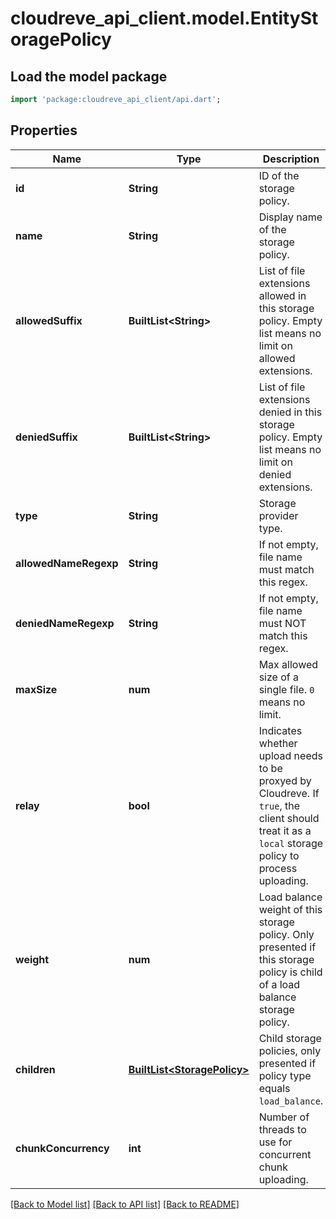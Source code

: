 # cloudreve_api_client.model.EntityStoragePolicy

## Load the model package
```dart
import 'package:cloudreve_api_client/api.dart';
```

## Properties
Name | Type | Description | Notes
------------ | ------------- | ------------- | -------------
**id** | **String** | ID of the storage policy. | [optional] 
**name** | **String** | Display name of the storage policy. | [optional] 
**allowedSuffix** | **BuiltList&lt;String&gt;** | List of file extensions allowed in this storage policy. Empty list means no limit on allowed extensions. | [optional] 
**deniedSuffix** | **BuiltList&lt;String&gt;** | List of file extensions denied in this storage policy. Empty list means no limit on denied extensions. | [optional] 
**type** | **String** | Storage provider type. | [optional] 
**allowedNameRegexp** | **String** | If not empty, file name must match this regex. | [optional] 
**deniedNameRegexp** | **String** | If not empty, file name must NOT match this regex. | [optional] 
**maxSize** | **num** | Max allowed size of a single file. `0` means no limit. | [optional] 
**relay** | **bool** | Indicates whether upload needs to be proxyed by Cloudreve. If `true`, the client should treat it as a `local` storage policy to process uploading. | [optional] 
**weight** | **num** | Load balance weight of this storage policy. Only presented if this storage policy is child of a load balance storage policy. | [optional] 
**children** | [**BuiltList&lt;StoragePolicy&gt;**](StoragePolicy.md) | Child storage policies, only presented if policy type equals `load_balance`. | [optional] 
**chunkConcurrency** | **int** | Number of threads to use for concurrent chunk uploading. | [optional] 

[[Back to Model list]](../README.md#documentation-for-models) [[Back to API list]](../README.md#documentation-for-api-endpoints) [[Back to README]](../README.md)


